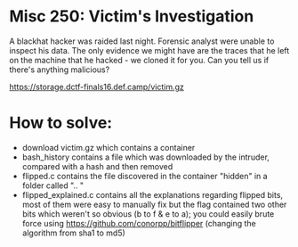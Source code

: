 # Misc 250: Victim's Investigation

A blackhat hacker was raided last night. Forensic analyst were unable to inspect his data. The only evidence we might have are the traces that he left on the machine that he hacked - we cloned it for you. Can you tell us if there's anything malicious?

https://storage.dctf-finals16.def.camp/victim.gz

# How to solve:
* download victim.gz which contains a container
* bash_history contains a file which was downloaded by the intruder, compared with a hash and then removed
* flipped.c contains the file discovered in the container "hidden" in a folder called ".. "
* flipped_explained.c contains all the explanations regarding flipped bits, most of them were easy to manually fix but the flag contained two other bits which weren't so obvious (b to f & e to a); you could easily brute force using https://github.com/conorpp/bitflipper (changing the algorithm from sha1 to md5)